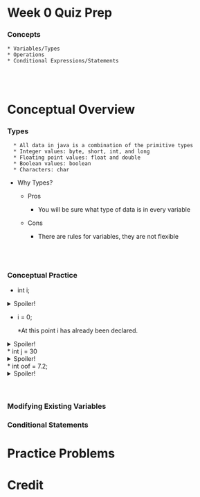 # Week 0 Quiz Prep

### Concepts
    * Variables/Types
    * Operations
    * Conditional Expressions/Statements
   <br></br>
   

# Conceptual Overview

### Types
      * All data in java is a combination of the primitive types
      * Integer values: byte, short, int, and long
      * Floating point values: float and double
      * Boolean values: boolean
      * Characters: char
   
* Why Types?
   * Pros
     * You will be sure what type of data is in every variable
   * Cons
      * There are rules for variables, they are not flexible
      
      <br></br>

### Conceptual Practice
   * int i;
   <details>
   <summary>Spoiler!</summary>
      Declaring a variable of type int with the name i.
   </details>

   * i = 0;
   
      *At this point i has already been declared.
    
   <details>
   <summary>Spoiler!</summary>
      Setting a variable of type integer equal to 0.
   </details>
   * int j = 30
   <details>
   <summary>Spoiler!</summary>
      Did you notice the missing semi-colon? The program will crash and burn.
   </details>
   * int oof = 7.2;
   <details>
   <summary>Spoiler!</summary>
      We have declared a variable of type int. However we have set it equal to 7.2. Unlike doubles an int is not capabale of having decimals. So it will be equal to 7.
   </details>
   <br></br>
   
   ### Modifying Existing Variables
   
   ### Conditional Statements
   
   # Practice Problems
   
   # Credit
   
   
